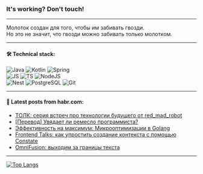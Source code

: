 ### It's working? Don't touch!

---
Молоток создан для того, чтобы им забивать гвозди. <br>
Но это не значит, что гвозди можно забивать только молотком.

---

#### 🛠️ Technical stack:

![Java](https://img.shields.io/badge/Java-informational?logo=Oracle&style=flat&logoColor=white&color=FF4500)
![Kotlin](https://img.shields.io/badge/Kotlin-informational?logo=Kotlin&style=flat&logoColor=white&color=774D97)
![Spring](https://img.shields.io/badge/SpringBoot-informational?logo=SpringBoot&style=flat&logoColor=white&color=6DB33F) <br>
![JS](https://img.shields.io/badge/JS-informational?logo=javaScript&style=flat&logoColor=black&color=F7Df1E)
![TS](https://img.shields.io/badge/TypeScript-informational?logo=typeScript&style=flat&logoColor=black&color=0667A8)
![NodeJS](https://img.shields.io/badge/NodeJS-informational?logo=node.js&style=flat&logoColor=white&color=70A760) <br>
![Nest](https://img.shields.io/badge/NestJS-informational?logo=NestJS&style=flat&logoColor=white&color=E0234E)
![PostgreSQL](https://img.shields.io/badge/PostgreSQL-informational?logo=PostgreSQL&style=flat&logoColor=white&color=DAA520)
![Git](https://img.shields.io/badge/Git-informational?logo=git&style=flat&logoColor=white&color=778899)

___

#### 💬 Latest posts from habr.com:

<!-- BLOG-POST-LIST:START -->
- [ТОЛК: серия встреч про технологии будущего от red_mad_robot](https://habr.com/ru/companies/redmadrobot/articles/775690/?utm_source=habrahabr&utm_medium=rss&utm_campaign=775690)
- [[Перевод] Увядает ли ремесло программиста?](https://habr.com/ru/companies/ruvds/articles/775668/?utm_source=habrahabr&utm_medium=rss&utm_campaign=775668)
- [Эффективность на максимум: Микрооптимизации в Golang](https://habr.com/ru/companies/otus/articles/775192/?utm_source=habrahabr&utm_medium=rss&utm_campaign=775192)
- [Frontend Talks: как упростить создание контекста с помощью Constate](https://habr.com/ru/companies/cloud_ru/articles/772500/?utm_source=habrahabr&utm_medium=rss&utm_campaign=772500)
- [OmniFusion: выходим за границы текста](https://habr.com/ru/companies/airi/articles/775108/?utm_source=habrahabr&utm_medium=rss&utm_campaign=775108)
<!-- BLOG-POST-LIST:END -->

---
[![Top Langs](https://github-readme-stats-git-master-advtsetting-gmailcom.vercel.app/api/top-langs/?username=zloylis&langs_count=10&hide_title=false&title_color=e6edf3&size_weight=0.5&count_weight=0.5&layout=compact&hide_border=true&theme=dracula)](https://github.com/zloylis)

<!-- ![GitHub stats](https://github-readme-stats-git-master-advtsetting-gmailcom.vercel.app/api?username=zloylis&show_icons=true&hide_border=true&theme=dracula&hide_title=true&include_all_commits=true&count_private=true&hide=contribs&hide_rank=true) -->
